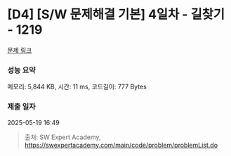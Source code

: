 # [D4] [S/W 문제해결 기본] 4일차 - 길찾기 - 1219 

[문제 링크](https://swexpertacademy.com/main/code/problem/problemDetail.do?contestProbId=AV14geLqABQCFAYD) 

### 성능 요약

메모리: 5,844 KB, 시간: 11 ms, 코드길이: 777 Bytes

### 제출 일자

2025-05-19 16:49



> 출처: SW Expert Academy, https://swexpertacademy.com/main/code/problem/problemList.do